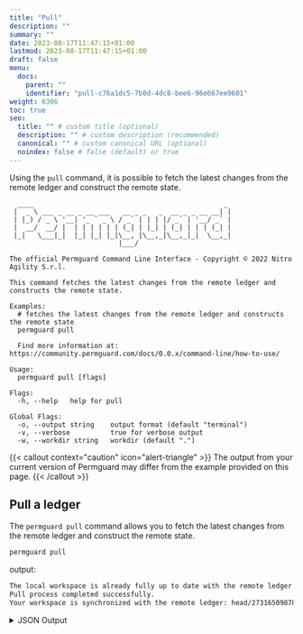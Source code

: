 ```yaml
---
title: "Pull"
description: ""
summary: ""
date: 2023-08-17T11:47:15+01:00
lastmod: 2023-08-17T11:47:15+01:00
draft: false
menu:
  docs:
    parent: ""
    identifier: "pull-c76a1dc5-7b0d-4dc8-bee6-96e667ee9601"
weight: 6306
toc: true
seo:
  title: "" # custom title (optional)
  description: "" # custom description (recommended)
  canonical: "" # custom canonical URL (optional)
  noindex: false # false (default) or true
---
```

Using the `pull` command, it is possible to fetch the latest changes from the remote ledger and construct the remote state.

```text
  ____                                               _
 |  _ \ ___ _ __ _ __ ___   __ _ _   _  __ _ _ __ __| |
 | |_) / _ \ '__| '_ ` _ \ / _` | | | |/ _` | '__/ _` |
 |  __/  __/ |  | | | | | | (_| | |_| | (_| | | | (_| |
 |_|   \___|_|  |_| |_| |_|\__, |\__,_|\__,_|_|  \__,_|
                           |___/

The official Permguard Command Line Interface - Copyright © 2022 Nitro Agility S.r.l.

This command fetches the latest changes from the remote ledger and constructs the remote state.

Examples:
  # fetches the latest changes from the remote ledger and constructs the remote state
  permguard pull

  Find more information at: https://community.permguard.com/docs/0.0.x/command-line/how-to-use/

Usage:
  permguard pull [flags]

Flags:
  -h, --help   help for pull

Global Flags:
  -o, --output string    output format (default "terminal")
  -v, --verbose          true for verbose output
  -w, --workdir string   workdir (default ".")
```

{{< callout context="caution" icon="alert-triangle" >}}
The output from your current version of Permguard may differ from the example provided on this page.
{{< /callout >}}

## Pull a ledger

The `permguard pull` command allows you to fetch the latest changes from the remote ledger and construct the remote state.

```bash
permguard pull
```

output:

```bash
The local workspace is already fully up to date with the remote ledger.
Pull process completed successfully.
Your workspace is synchronized with the remote ledger: head/273165098782/9b3de5272b0447f2a8d1024937bdef11.
```

<details>
  <summary>
    JSON Output
  </summary>

```bash
permguard pull --output json
```

output:

```json
{
  "code_entries": [
    {
      "code_id": "schema",
      "code_type": "schema",
      "lanaguage_version": "*",
      "language_type": "schema",
      "language": "cedar-json",
      "oid": "007867724d1aa801216d92d8d08ed2269a55e495575aceb1f46cded8594159ee",
      "oname": "schema",
      "type": "blob"
    },
    {
      "code_id": "assign-role-branch",
      "code_type": "policy",
      "lanaguage_version": "*",
      "language_type": "policy",
      "language": "cedar-json",
      "oid": "2597a54653b09188bf613a24e6a64100a1b14612ffed3bd8558dfc24dd63a34f",
      "oname": "assign-role-branch",
      "type": "blob"
    },
    {
      "code_id": "view-branch-inventory-auditors",
      "code_type": "policy",
      "lanaguage_version": "*",
      "language_type": "policy",
      "language": "cedar-json",
      "oid": "553e9dd55b0591930ec043bc89c1a9410d737536e9433c80845bea996d7ca169",
      "oname": "view-branch-inventory-auditors",
      "type": "blob"
    }
  ],
  "local_commit_id": "a73798ba0dc671eac05c1df947e5c5873109117fe149ea9fc84755492e351a47",
  "local_commits_count": 1,
  "remote_commit_id": "a73798ba0dc671eac05c1df947e5c5873109117fe149ea9fc84755492e351a47",
  "remote_commits_count": 1
}
```

</details>
